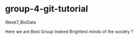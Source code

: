 # group-4-git-tutorial

Week7_BioData

Here we are
Best Group Indeed
Brightest minds of the society ?